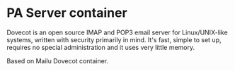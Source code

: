 PA Server container
=====================

Dovecot is an open source IMAP and POP3 email server for Linux/UNIX-like
systems, written with security primarily in mind. It's fast, simple to set
up, requires no special administration and it uses very little memory.
 
Based on Mailu Dovecot container.
